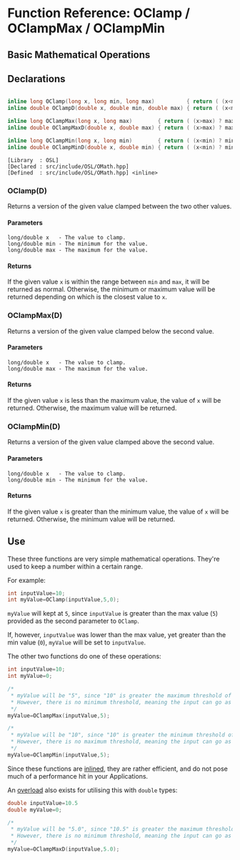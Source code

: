 # Function Reference: OClamp / OClampMax / OClampMin
## Basic Mathematical Operations

## Declarations
```cpp

inline long OClamp(long x, long min, long max)          { return ( (x<min) ? (min) : ( (x>max) ? max : x) ); }
inline double OClampD(double x, double min, double max) { return ( (x<min) ? (min) : ( (x>max) ? max : x) ); }

inline long OClampMax(long x, long max)        { return ( (x>max) ? max : x ); }
inline double OClampMaxD(double x, double max) { return ( (x>max) ? max : x ); }

inline long OClampMin(long x, long min)        { return ( (x<min) ? min : x ); } 
inline double OClampMinD(double x, double min) { return ( (x<min) ? min : x ); }
```
```
[Library  : OSL]
[Declared : src/include/OSL/OMath.hpp]
[Defined  : src/include/OSL/OMath.hpp] <inline>
```
### OClamp(D)
Returns a version of the given value clamped between the two other values.
#### Parameters
```
long/double x   - The value to clamp.
long/double min - The minimum for the value.
long/double max - The maximum for the value.
```
#### Returns
If the given value `x` is within the range between `min` and `max`, it will be returned as normal.
Otherwise, the minimum or maximum value will be returned depending on which is the closest value to `x`.

### OClampMax(D)
Returns a version of the given value clamped below the second value.
#### Parameters
```
long/double x   - The value to clamp.
long/double max - The maximum for the value.
```
#### Returns
If the given value `x` is less than the maximum value, the value of `x` will be returned.
Otherwise, the maximum value will be returned.

### OClampMin(D)
Returns a version of the given value clamped above the second value.
#### Parameters
```
long/double x   - The value to clamp.
long/double min - The minimum for the value.
```
#### Returns
If the given value `x` is greater than the minimum value, the value of `x` will be returned.
Otherwise, the minimum value will be returned.

## Use
These three functions are very simple mathematical operations. They're used to keep a number within a certain range.

For example:
```cpp
int inputValue=10;
int myValue=OClamp(inputValue,5,0);
```
`myValue` will kept at `5`, since `inputValue` is greater than the max value (`5`) provided as the second parameter to `OClamp`.

If, however, `inputValue` was lower than the max value, yet greater than the min value (`0`), `myValue` will be set to `inputValue`.

The other two functions do one of these operations:
```cpp
int inputValue=10;
int myValue=0;

/*
 * myValue will be "5", since "10" is greater the maximum threshold of "5", and will be clamped. 
 * However, there is no minimum threshold, meaning the input can go as low as it wants.
 */
myValue=OClampMax(inputValue,5);

/*
 * myValue will be "10", since "10" is greater the minimum threshold of "5", and will NOT be clamped.
 * However, there is no maximum threshold, meaning the input can go as high as it wants.
 */
myValue=OClampMin(inputValue,5);
```

Since these functions are [inlined](https://en.wikipedia.org/wiki/Inline_function), they are rather efficient,
and do not pose much of a performance hit in your Applications.

An [overload](https://www.tutorialspoint.com/cplusplus/cpp_overloading.htm) also exists for utilising this with `double` types:
```cpp
double inputValue=10.5
double myValue=0;

/*
 * myValue will be "5.0", since "10.5" is greater the maximum threshold of "5.0", and will be clamped. 
 * However, there is no minimum threshold, meaning the input can go as low as it wants.
 */
myValue=OClampMaxD(inputValue,5.0);
```